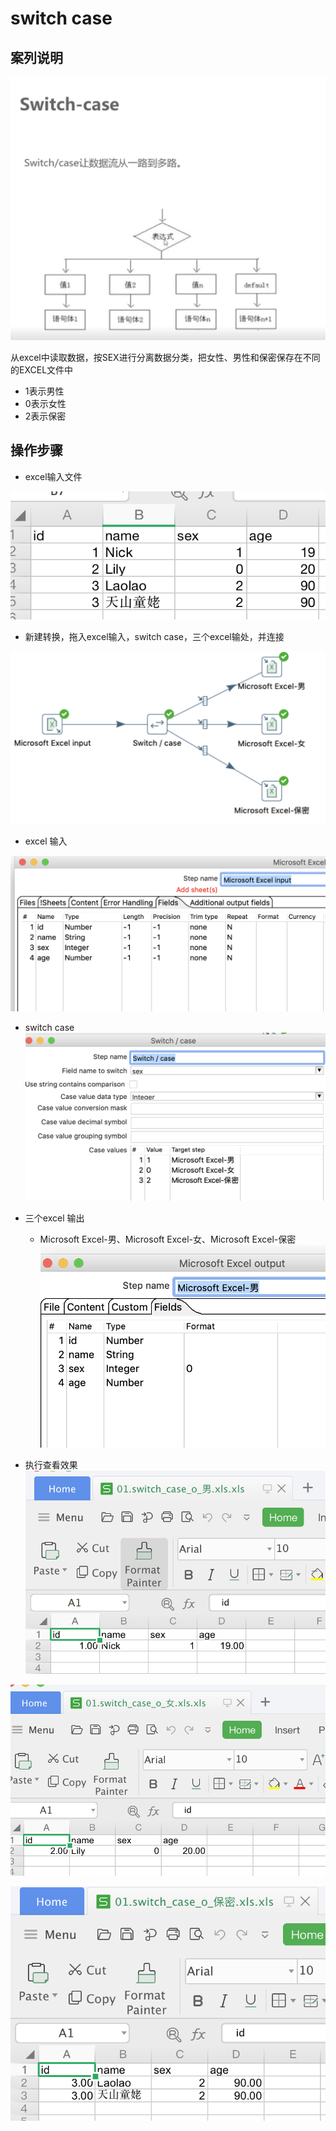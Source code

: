 # switch case 

## 案列说明

![](./assets/2019-06-09-23-30-35.png) 


从excel中读取数据，按SEX进行分离数据分类，把女性、男性和保密保存在不同的EXCEL文件中  
* 1表示男性
* 0表示女性
* 2表示保密


## 操作步骤 

* excel输入文件 

![](./assets/2019-06-11-22-25-50.png)

* 新建转换，拖入excel输入，switch case，三个excel输处，并连接 

![](./assets/2019-06-11-22-26-47.png) 

* excel 输入 

![](./assets/2019-06-11-22-27-03.png)  


* switch case  
![](./assets/2019-06-11-22-27-41.png) 
 
* 三个excel 输出  
    * Microsoft Excel-男、Microsoft Excel-女、Microsoft Excel-保密  
    ![](./assets/2019-06-11-22-28-14.png)


* 执行查看效果  
![](./assets/2019-06-11-22-29-01.png) 

![](./assets/2019-06-11-22-29-20.png)  

![](./assets/2019-06-11-22-29-35.png)  


